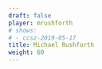```yaml
---
draft: false
player: mrushforth
# shows:
# - ccsz-2019-05-17
title: Michael Rushforth
weight: 60
---
```

